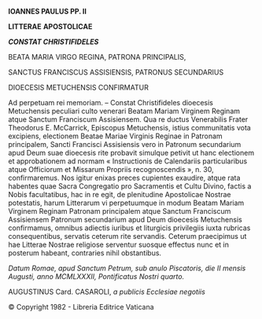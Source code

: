 **IOANNES PAULUS PP. II**

**LITTERAE** **APOSTOLICAE**

***CONSTAT CHRISTIFIDELES***

BEATA MARIA VIRGO REGINA, PATRONA PRINCIPALIS,

SANCTUS FRANCISCUS ASSISIENSIS, PATRONUS SECUNDARIUS

DIOECESIS METUCHENSIS CONFIRMATUR

Ad perpetuam rei memoriam. – Constat Christifideles dioecesis Metuchensis peculiari culto venerari Beatam Mariam Virginem Reginam atque Sanctum Franciscum Assisiensem. Qua re ductus Venerabilis Frater Theodorus E. McCarrick, Episcopus Metuchensis, istius communitatis vota excipiens, electionem Beatae Mariae Virginis Reginae in Patronam principalem, Sancti Francisci Assisiensis vero in Patronum secundarium apud Deum suae dioecesis rite probavit simulque petivit ut hanc electionem et approbationem ad normam « Instructionis de Calendariis particularibus atque Officiorum et Missarum Propriis recognoscendis », n. 30, confirmaremus. Nos igitur enixas preces cupientes exaudire, atque rata habentes quae Sacra Congregatio pro Sacramentis et Cultu Divino, factis a Nobis facultatibus, hac in re egit, de plenitudine Apostolicae Nostrae potestatis, harum Litterarum vi perpetuumque in modum Beatam Mariam Virginem Reginam Patronam principalem atque Sanctum Franciscum Assisiensem Patronum secundarium apud Deum dioecesis Metuchensis confirmamus, omnibus adiectis iuribus et liturgicis privilegiis iuxta rubricas cοnsequentibus, servatis ceterum rite servandis. Ceterum praecipimus ut hae Litterae Nοstrae religiose serventur suosque effectus nunc et in posterum habeant, contraries nihil obstantibus.

*Datum Romae, apud Sanctum Petrum, sub anulo Piscatoris, die II mensis Augusti, anno MCMLXXXII, Pontificatus Nostri quarto.*

AUGUSTINUS Card. CASAROLI, *a publicis Ecclesiae negotiis*

© Copyright 1982 - Libreria Editrice Vaticana